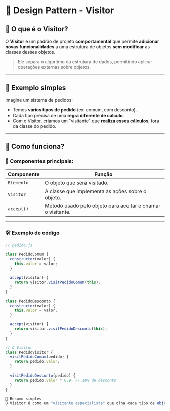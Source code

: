 # 🧭 Design Pattern - Visitor

## 📌 O que é o Visitor?

O **Visitor** é um padrão de projeto **comportamental** que permite **adicionar novas funcionalidades** a uma estrutura de objetos **sem modificar** as classes desses objetos.

> Ele separa o algoritmo da estrutura de dados, permitindo aplicar operações externas sobre objetos.

---

## 🎯 Exemplo simples

Imagine um sistema de pedidos:
- Temos **vários tipos de pedido** (ex: comum, com desconto).
- Cada tipo precisa de uma **regra diferente de cálculo**.
- Com o Visitor, criamos um "visitante" que **realiza esses cálculos**, fora da classe do pedido.

---

## 🧠 Como funciona?

### 🧩 Componentes principais:

| Componente     | Função                                                                 |
|----------------|------------------------------------------------------------------------|
| `Elemento`     | O objeto que será visitado.                                             |
| `Visitor`      | A classe que implementa as ações sobre o objeto.                       |
| `accept()`     | Método usado pelo objeto para aceitar e chamar o visitante.            |

---

### 🛠️ Exemplo de código

```js
// pedido.js

class PedidoComum {
  constructor(valor) {
    this.valor = valor;
  }

  accept(visitor) {
    return visitor.visitPedidoComum(this);
  }
}

class PedidoDesconto {
  constructor(valor) {
    this.valor = valor;
  }

  accept(visitor) {
    return visitor.visitPedidoDesconto(this);
  }
}

// O Visitor
class PedidoVisitor {
  visitPedidoComum(pedido) {
    return pedido.valor;
  }

  visitPedidoDesconto(pedido) {
    return pedido.valor * 0.9; // 10% de desconto
  }
}

🐾 Resumo simples
O Visitor é como um "visitante especialista" que olha cada tipo de objeto (como um pedido comum ou com desconto) e sabe exatamente o que fazer com ele, sem que o objeto precise saber como a lógica funciona.
